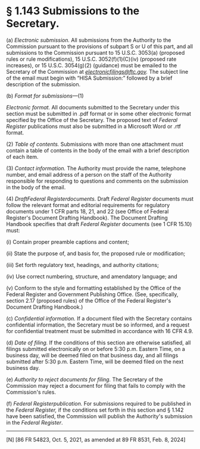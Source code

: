 # § 1.143   Submissions to the Secretary.

(a) *Electronic submission.* All submissions from the Authority to the Commission pursuant to the provisions of subpart S or U of this part, and all submissions to the Commission pursuant to 15 U.S.C. 3053(a) (proposed rules or rule modifications), 15 U.S.C. 3052(f)(1)(C)(iv) (proposed rate increases), or 15 U.S.C. 3054(g)(2) (guidance) must be emailed to the Secretary of the Commission at *electronicfilings@ftc.gov.* The subject line of the email must begin with “HISA Submission:” followed by a brief description of the submission.




(b) *Format for submissions*—(1) 

*Electronic format.* All documents submitted to the Secretary under this section must be submitted in .pdf format or in some other electronic format specified by the Office of the Secretary. The proposed text of _Federal Register_ publications must also be submitted in a Microsoft Word or .rtf format.


(2) *Table of contents.* Submissions with more than one attachment must contain a table of contents in the body of the email with a brief description of each item.


(3) *Contact information.* The Authority must provide the name, telephone number, and email address of a person on the staff of the Authority responsible for responding to questions and comments on the submission in the body of the email.


(4) *Draft*_Federal Register_*documents.* Draft _Federal Register_ documents must follow the relevant format and editorial requirements for regulatory documents under 1 CFR parts 18, 21, and 22 (see Office of Federal Register's Document Drafting Handbook). The Document Drafting Handbook specifies that draft _Federal Register_ documents (see 1 CFR 15.10) must:


(i) Contain proper preamble captions and content;


(ii) State the purpose of, and basis for, the proposed rule or modification;


(iii) Set forth regulatory text, headings, and authority citations;


(iv) Use correct numbering, structure, and amendatory language; and


(v) Conform to the style and formatting established by the Office of the Federal Register and Government Publishing Office. (See, specifically, section 2.17 (proposed rules) of the Office of the Federal Register's Document Drafting Handbook.)


(c) *Confidential information.* If a document filed with the Secretary contains confidential information, the Secretary must be so informed, and a request for confidential treatment must be submitted in accordance with 16 CFR 4.9.


(d) *Date of filing.* If the conditions of this section are otherwise satisfied, all filings submitted electronically on or before 5:30 p.m. Eastern Time, on a business day, will be deemed filed on that business day, and all filings submitted after 5:30 p.m. Eastern Time, will be deemed filed on the next business day.


(e) *Authority to reject documents for filing.* The Secretary of the Commission may reject a document for filing that fails to comply with the Commission's rules.


(f) _Federal Register_*publication.* For submissions required to be published in the _Federal Register,_ if the conditions set forth in this section and § 1.142 have been satisfied, the Commission will publish the Authority's submission in the _Federal Register_.







---

[N] [86 FR 54823, Oct. 5, 2021, as amended at 89 FR 8531, Feb. 8, 2024]




